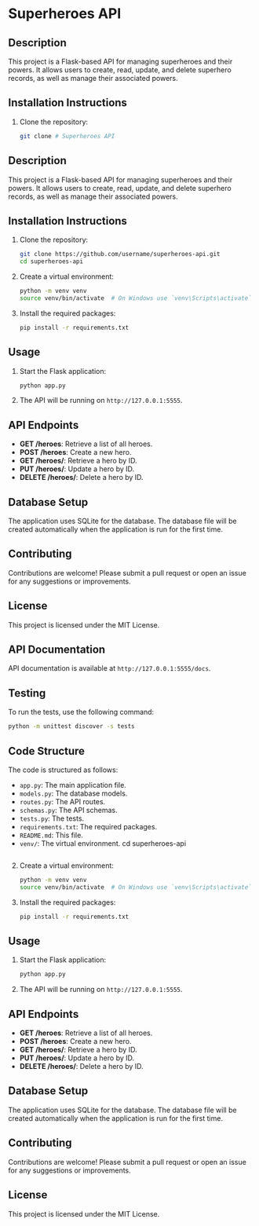 # Superheroes API

## Description
This project is a Flask-based API for managing superheroes and their powers. It allows users to create, read, update, and delete superhero records, as well as manage their associated powers.

## Installation Instructions
1. Clone the repository:
   ```bash
   git clone # Superheroes API

## Description
This project is a Flask-based API for managing superheroes and their powers. It allows users to create, read, update, and delete superhero records, as well as manage their associated powers.

## Installation Instructions
1. Clone the repository:
   ```bash
   git clone https://github.com/username/superheroes-api.git
   cd superheroes-api
   ```

2. Create a virtual environment:
   ```bash
   python -m venv venv
   source venv/bin/activate  # On Windows use `venv\Scripts\activate`
   ```

3. Install the required packages:
   ```bash
   pip install -r requirements.txt
   ```

## Usage
1. Start the Flask application:
   ```bash
   python app.py
   ```

2. The API will be running on `http://127.0.0.1:5555`.

## API Endpoints
- **GET /heroes**: Retrieve a list of all heroes.
- **POST /heroes**: Create a new hero.
- **GET /heroes/<id>**: Retrieve a hero by ID.
- **PUT /heroes/<id>**: Update a hero by ID.
- **DELETE /heroes/<id>**: Delete a hero by ID.

## Database Setup
The application uses SQLite for the database. The database file will be created automatically when the application is run for the first time.

## Contributing
Contributions are welcome! Please submit a pull request or open an issue for any suggestions or improvements.

## License
This project is licensed under the MIT License.

## API Documentation
API documentation is available at `http://127.0.0.1:5555/docs`.

## Testing
To run the tests, use the following command:
```bash
python -m unittest discover -s tests
```

## Code Structure
The code is structured as follows:
- `app.py`: The main application file.
- `models.py`: The database models.
- `routes.py`: The API routes.
- `schemas.py`: The API schemas.
- `tests.py`: The tests.
- `requirements.txt`: The required packages.
- `README.md`: This file.
- `venv/`: The virtual environment.
   cd superheroes-api
   ```

2. Create a virtual environment:
   ```bash
   python -m venv venv
   source venv/bin/activate  # On Windows use `venv\Scripts\activate`
   ```

3. Install the required packages:
   ```bash
   pip install -r requirements.txt
   ```

## Usage
1. Start the Flask application:
   ```bash
   python app.py
   ```

2. The API will be running on `http://127.0.0.1:5555`.

## API Endpoints
- **GET /heroes**: Retrieve a list of all heroes.
- **POST /heroes**: Create a new hero.
- **GET /heroes/<id>**: Retrieve a hero by ID.
- **PUT /heroes/<id>**: Update a hero by ID.
- **DELETE /heroes/<id>**: Delete a hero by ID.

## Database Setup
The application uses SQLite for the database. The database file will be created automatically when the application is run for the first time.

## Contributing
Contributions are welcome! Please submit a pull request or open an issue for any suggestions or improvements.

## License
This project is licensed under the MIT License.
